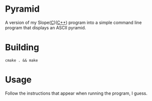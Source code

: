 # Pyramid

A version of my Slope([C](https://github.com/Kitty-Cats/slope))([C++](https://github.com/Kitty-Cats/slopeCPP)) program into a simple command line program that displays an ASCII pyramid.

# Building

`cmake . && make`


# Usage

Follow the instructions that appear when running the program, I guess.